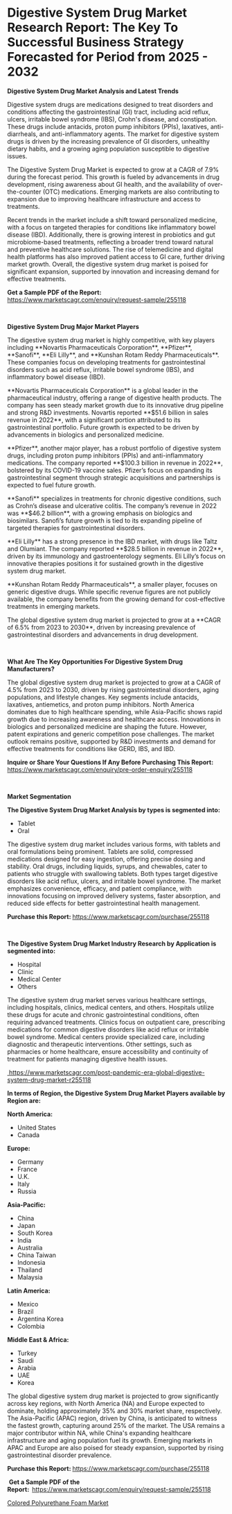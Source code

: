 <p><h1>Digestive System Drug Market Research Report: The Key To Successful Business Strategy Forecasted for Period from 2025 - 2032</h1></p><p><strong>Digestive System Drug Market Analysis and Latest Trends</strong></p>
<p><p>Digestive system drugs are medications designed to treat disorders and conditions affecting the gastrointestinal (GI) tract, including acid reflux, ulcers, irritable bowel syndrome (IBS), Crohn's disease, and constipation. These drugs include antacids, proton pump inhibitors (PPIs), laxatives, anti-diarrheals, and anti-inflammatory agents. The market for digestive system drugs is driven by the increasing prevalence of GI disorders, unhealthy dietary habits, and a growing aging population susceptible to digestive issues.</p><p>The Digestive System Drug Market is expected to grow at a CAGR of 7.9% during the forecast period. This growth is fueled by advancements in drug development, rising awareness about GI health, and the availability of over-the-counter (OTC) medications. Emerging markets are also contributing to expansion due to improving healthcare infrastructure and access to treatments.</p><p>Recent trends in the market include a shift toward personalized medicine, with a focus on targeted therapies for conditions like inflammatory bowel disease (IBD). Additionally, there is growing interest in probiotics and gut microbiome-based treatments, reflecting a broader trend toward natural and preventive healthcare solutions. The rise of telemedicine and digital health platforms has also improved patient access to GI care, further driving market growth. Overall, the digestive system drug market is poised for significant expansion, supported by innovation and increasing demand for effective treatments.</p></p>
<p><strong>Get a Sample PDF of the Report:&nbsp;</strong> <a href="https://www.marketscagr.com/enquiry/request-sample/255118?utm_campaign=2003&utm_medium=2&utm_source=Github&utm_content=ia&utm_term=21012025&utm_id=digestive-system-drug">https://www.marketscagr.com/enquiry/request-sample/255118</a></p>
<p>&nbsp;</p>
<p><strong>Digestive System Drug Major Market Players</strong></p>
<p><p>The digestive system drug market is highly competitive, with key players including **Novartis Pharmaceuticals Corporation**, **Pfizer**, **Sanofi**, **Eli Lilly**, and **Kunshan Rotam Reddy Pharmaceuticals**. These companies focus on developing treatments for gastrointestinal disorders such as acid reflux, irritable bowel syndrome (IBS), and inflammatory bowel disease (IBD).</p><p>**Novartis Pharmaceuticals Corporation** is a global leader in the pharmaceutical industry, offering a range of digestive health products. The company has seen steady market growth due to its innovative drug pipeline and strong R&D investments. Novartis reported **$51.6 billion in sales revenue in 2022**, with a significant portion attributed to its gastrointestinal portfolio. Future growth is expected to be driven by advancements in biologics and personalized medicine.</p><p>**Pfizer**, another major player, has a robust portfolio of digestive system drugs, including proton pump inhibitors (PPIs) and anti-inflammatory medications. The company reported **$100.3 billion in revenue in 2022**, bolstered by its COVID-19 vaccine sales. Pfizer’s focus on expanding its gastrointestinal segment through strategic acquisitions and partnerships is expected to fuel future growth.</p><p>**Sanofi** specializes in treatments for chronic digestive conditions, such as Crohn’s disease and ulcerative colitis. The company’s revenue in 2022 was **$46.2 billion**, with a growing emphasis on biologics and biosimilars. Sanofi’s future growth is tied to its expanding pipeline of targeted therapies for gastrointestinal disorders.</p><p>**Eli Lilly** has a strong presence in the IBD market, with drugs like Taltz and Olumiant. The company reported **$28.5 billion in revenue in 2022**, driven by its immunology and gastroenterology segments. Eli Lilly’s focus on innovative therapies positions it for sustained growth in the digestive system drug market.</p><p>**Kunshan Rotam Reddy Pharmaceuticals**, a smaller player, focuses on generic digestive drugs. While specific revenue figures are not publicly available, the company benefits from the growing demand for cost-effective treatments in emerging markets.</p><p>The global digestive system drug market is projected to grow at a **CAGR of 6.5% from 2023 to 2030**, driven by increasing prevalence of gastrointestinal disorders and advancements in drug development.</p></p>
<p>&nbsp;</p>
<p><strong>What Are The Key Opportunities For Digestive System Drug Manufacturers?</strong></p>
<p><p>The global digestive system drug market is projected to grow at a CAGR of 4.5% from 2023 to 2030, driven by rising gastrointestinal disorders, aging populations, and lifestyle changes. Key segments include antacids, laxatives, antiemetics, and proton pump inhibitors. North America dominates due to high healthcare spending, while Asia-Pacific shows rapid growth due to increasing awareness and healthcare access. Innovations in biologics and personalized medicine are shaping the future. However, patent expirations and generic competition pose challenges. The market outlook remains positive, supported by R&D investments and demand for effective treatments for conditions like GERD, IBS, and IBD.</p></p>
<p><strong>Inquire or Share Your Questions If Any Before Purchasing This Report:</strong> <a href="https://www.marketscagr.com/enquiry/pre-order-enquiry/255118?utm_campaign=2003&utm_medium=2&utm_source=Github&utm_content=ia&utm_term=21012025&utm_id=digestive-system-drug">https://www.marketscagr.com/enquiry/pre-order-enquiry/255118</a></p>
<p>&nbsp;</p>
<p><strong>Market Segmentation</strong></p>
<p><strong>The Digestive System Drug Market Analysis by types is segmented into:</strong></p>
<p><ul><li>Tablet</li><li>Oral</li></ul></p>
<p><p>The digestive system drug market includes various forms, with tablets and oral formulations being prominent. Tablets are solid, compressed medications designed for easy ingestion, offering precise dosing and stability. Oral drugs, including liquids, syrups, and chewables, cater to patients who struggle with swallowing tablets. Both types target digestive disorders like acid reflux, ulcers, and irritable bowel syndrome. The market emphasizes convenience, efficacy, and patient compliance, with innovations focusing on improved delivery systems, faster absorption, and reduced side effects for better gastrointestinal health management.</p></p>
<p><strong>Purchase this Report:&nbsp;</strong><a href="https://www.marketscagr.com/purchase/255118?utm_campaign=2003&utm_medium=2&utm_source=Github&utm_content=ia&utm_term=21012025&utm_id=digestive-system-drug">https://www.marketscagr.com/purchase/255118</a></p>
<p>&nbsp;</p>
<p><strong>The Digestive System Drug Market Industry Research by Application is segmented into:</strong></p>
<p><ul><li>Hospital</li><li>Clinic</li><li>Medical Center</li><li>Others</li></ul></p>
<p><p>The digestive system drug market serves various healthcare settings, including hospitals, clinics, medical centers, and others. Hospitals utilize these drugs for acute and chronic gastrointestinal conditions, often requiring advanced treatments. Clinics focus on outpatient care, prescribing medications for common digestive disorders like acid reflux or irritable bowel syndrome. Medical centers provide specialized care, including diagnostic and therapeutic interventions. Other settings, such as pharmacies or home healthcare, ensure accessibility and continuity of treatment for patients managing digestive health issues.</p></p>
<p><a href="https://www.marketscagr.com/post-pandemic-era-global-digestive-system-drug-market-r255118?utm_campaign=2003&utm_medium=2&utm_source=Github&utm_content=ia&utm_term=21012025&utm_id=digestive-system-drug">&nbsp;https://www.marketscagr.com/post-pandemic-era-global-digestive-system-drug-market-r255118</a></p>
<p><strong>In terms of Region, the Digestive System Drug Market Players available by Region are:</strong></p>
<p>
    <p> <strong> North America: </strong>
        <ul>
            <li>United States</li>
            <li>Canada</li>
        </ul>
        </p> 
    <p> <strong> Europe: </strong>
        <ul>
            <li>Germany</li>
            <li>France</li>
            <li>U.K.</li>
            <li>Italy</li>
            <li>Russia</li>
        </ul>
        </p> 
    <p> <strong> Asia-Pacific: </strong>
        <ul>
            <li>China</li>
            <li>Japan</li>
            <li>South Korea</li>
            <li>India</li>
            <li>Australia</li>
            <li>China Taiwan</li>
            <li>Indonesia</li>
            <li>Thailand</li>
            <li>Malaysia</li>
        </ul>
        </p> 
    <p> <strong> Latin America: </strong>
        <ul>
            <li>Mexico</li>
            <li>Brazil</li>
            <li>Argentina Korea</li>
            <li>Colombia</li>
        </ul>
        </p> 
    <p> <strong> Middle East & Africa: </strong>
        <ul>
            <li>Turkey</li>
            <li>Saudi</li>
            <li>Arabia</li>
            <li>UAE</li>
            <li>Korea</li>
        </ul>
    </p>
    </p>
<p><p>The global digestive system drug market is projected to grow significantly across key regions, with North America (NA) and Europe expected to dominate, holding approximately 35% and 30% market share, respectively. The Asia-Pacific (APAC) region, driven by China, is anticipated to witness the fastest growth, capturing around 25% of the market. The USA remains a major contributor within NA, while China's expanding healthcare infrastructure and aging population fuel its growth. Emerging markets in APAC and Europe are also poised for steady expansion, supported by rising gastrointestinal disorder prevalence.</p></p>
<p><strong>Purchase this Report: </strong><a href="https://www.marketscagr.com/purchase/255118?utm_campaign=2003&utm_medium=2&utm_source=Github&utm_content=ia&utm_term=21012025&utm_id=digestive-system-drug">https://www.marketscagr.com/purchase/255118</a></p>
<p>&nbsp;<strong>Get a Sample PDF of the Report:&nbsp;&nbsp;</strong><a href="https://www.marketscagr.com/enquiry/request-sample/255118?utm_campaign=2003&utm_medium=2&utm_source=Github&utm_content=ia&utm_term=21012025&utm_id=digestive-system-drug">https://www.marketscagr.com/enquiry/request-sample/255118</a></p>
<p><strong></strong></p>
<p><p><a href="https://github.com/gulaimolin/Market-Research-Report-List-7/blob/main/colored-polyurethane-foam-market.md?utm_campaign=2003&utm_medium=2&utm_source=Github&utm_content=ia&utm_term=21012025&utm_id=digestive-system-drug">Colored Polyurethane Foam Market</a></p></p>